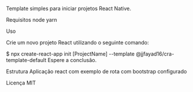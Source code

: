 Template simples para iniciar projetos React Native.

Requisitos
node
yarn

Uso

Crie um novo projeto React utilizando o seguinte comando:

$ npx create-react-app init [ProjectName] --template @jjfayad16/cra-template-default
Espere a conclusão.

Estrutura
Aplicação react com exemplo de rota com bootstrap configurado

Licença
MIT
